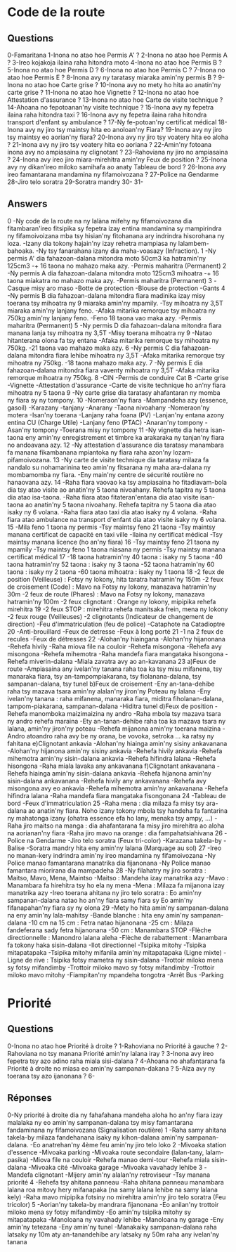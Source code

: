 # Code de la route
## Questions
0-Famaritana
1-Inona no atao hoe Permis A' ?
2-Inona no atao hoe Permis A ?
3-Ireo kojakoja ilaina raha hitondra moto
4-Inona no atao hoe Permis B ?
5-Inona no atao hoe Permis D ?
6-Inona no atao hoe Permis C ?
7-Inona no atao hoe Permis E ?
8-Inona avy ny taratasy miaraka amin'ny permis B ?
9-Inona no atao hoe Carte grise ?
10-Inona avy no mety ho hita ao anatin'ny carte grise ?
11-Inona no atao hoe Vignette ?
12-Inona no atao hoe Attestation d'assurance ?
13-Inona no atao hoe Carte de visite technique ?
14-Ahoana no fepotoanan'ny visite technique ?
15-Inona avy ny fepetra ilaina raha hitondra taxi ?
16-Inona avy ny fepetra ilaina raha hitondra transport d'enfant sy ambulance ?
17-Ny fe-potoan'ny certificat médical
18-Inona avy ny jiro tsy maintsy hita eo anoloan'ny Fiara?
19-Inona avy ny jiro tsy maintsy eo aorian'ny fiara?
20-Inona avy ny jiro tsy voatery hita eo aloha ?
21-Inona avy ny jiro tsy voatery hita eo aoriana ?
22-Amin'ny fotoana inona avy no ampiasaina ny clignotant ?
23-Rahoviana ny jiro no ampiasaina ?
24-Inona avy ireo jiro miara-mirehitra amin'ny Feux de position ?
25-Inona avy ny dikan'ireo miloko samihafa ao anaty Tableau de bord ?
26-Inona avy ireo famantarana mandamina ny fifamoivozana ?
27-Police na Gendarme
28-Jiro telo soratra
29-Soratra mandry
30-
31-
## Answers
0
-Ny code de la route na ny lalàna mifehy ny fifamoivozana dia fitambaran'ireo fitsipika sy fepetra izay entina mandamina sy mampirindra ny fifamoivoizana mba tsy hisian'ny fitohanana ary indrindra hisorohana ny loza.
-Izany dia tokony hajain'ny izay rehetra mampiasa ny lalambem-bahoaka.
-Ny tsy fanarahana izany dia maha-voasazy (Infraction).
1
-Ny permis A' dia fahazoan-dalana mitondra moto 50cm3 ka hatramin'ny 125cm3
-+ 16 taona no mahazo maka azy.
-Permis maharitra (Permanent)
2
-Ny permis A dia fahazoan-dalana mitondra moto 125cm3 mihoatra
-+ 16 taona miakatra no mahazo maka azy.
-Permis maharitra (Permanent)
3
-Casque misy aro maso
-Botte de protection
-Blouse de protection
-Gants
4
-Ny permis B dia fahazoan-dalana mitondra fiara madinika izay misy toerana tsy mihoatra ny 9 miaraka amin'ny mpamily.
-Tsy mihoatra ny 3,5T miaraka amin'ny lanjany feno.
-Afaka mitarika remorque tsy mihoatra ny 750kg amin'ny lanjany feno.
-Feno 18 taona vao maka azy.
-Permis maharitra (Permanent)
5
-Ny permis D dia fahazoan-dalana mitondra fiara manana lanja tsy mihoatra ny 3,5T
-Misy toerana mihoatra ny 9
-Natao hitanterana olona fa tsy entana
-Afaka mitarika remorque tsy mihoatra ny 750kg.
-21 taona vao mahazo maka azy.
6
-Ny permis C dia fahazoan-dalana mitondra fiara lehibe mihoatra ny 3,5T
-Afaka mitarika remorque tsy mihoatra ny 750kg.
-18 taona mahazo maka azy.
7
-Ny permis E dia fahazoan-dalana mitondra fiara vaventy mihoatra ny 3,5T
-Afaka mitarika remorque mihoatra ny 750kg.
8
-CIN
-Permis de conduire Cat B
-Carte grise
-Vignette
-Attestation d'assurance
-Carte de visite technique ho an'ny fiara mihoatra ny 5 taona
9
-Ny carte grise dia taratasy ahafantaran ny momba ny fiara sy ny tompony.
10
-Nomeraon'ny fiara
-Mampandeha azy (essence, gasoil)
-Karazany
-tanjany
-Anarany
-Taona nivoahany
-Nomeraon'ny motera
-Isan'ny toerana
-Lanjany raha foana (PV)
-Lanjan'ny entana azony entina CU (Charge Utile)
-Lanjany feno (PTAC)
-Anaran'ny tompony
-Asan'ny tompony
-Toerana misy ny tompony
11
-Ny vignette dia hetra isan-taona eny amin'ny enregistrement et timbre ka arakaraka ny tanjan'ny fiara no andoavana azy.
12
-Ny attestation d'assurance dia taratasy manambara fa manana fikambanana mpiantoka ny fiara raha azon'ny lozam-pifamoivozana.
13
-Ny carte de visite technique dia taratasy milaza fa nandalo su nohamarinina teo amin'ny fitsarana ny maha ara-dalana ny mombamomba ny fiara.
-Eny main'ny centre de sécurité routière no hanaovana azy.
14
-Raha fiara vaovao ka tsy ampiasaina ho fitadiavam-bola dia tsy atao visite ao anatin'ny 5 taona nivoahany. Rehefa tapitra ny 5 taona dia atao isa-taona.
-Raha fiara atao fitateran'entana dia atao visite isan-taona ao anatin'ny 5 taona nivoahany. Rehefa tapitra ny 5 taona dia atao isaky ny 6 volana.
-Raha fiara atao taxi dia atao isaky ny 4 volana.
-Raha fiara atao ambulance na transport d'enfant dia atao visite isaky ny 6 volana.
15
-Mila feno 1 taona ny permis
-Tsy maintsy feno 21 taona
-Tsy maintsy manana certificat de capacité en taxi ville
-Ilaina ny certificat médical
-Tsy maintsy manana licence (ho an'ny fiara)
16
-Tsy maintsy feno 21 taona ny mpamily
-Tsy maintsy feno 1 taona niasana ny permis
-Tsy maintsy manana certificat médical
17
-18 taona hatramin'ny 40 taona : isaky ny 5 taona
-40 taona hatramin'ny 52 taona : isaky ny 3 taona
-52 taona hatramin'ny 60 taona : isaky ny 2 taona
-60 taona mihoatra : isaky ny 1 taona
18
-2 feux de position (Veilleuse) : Fotsy ny lokony, hita taratra hatramin'ny 150m
-2 feux de croisement (Code) : Mavo na Fotsy ny lokony, manazava hatramin'ny 30m
-2 feux de route (Phares) : Mavo na Fotsy ny lokony, manazava hatramin'ny 100m
-2 feux clignotant : Orange ny lokony, mipipika rehefa mirehitra
19
-2 feux STOP : mirehitra rehefa manitsaka frein, mena ny lokony
-2 feux rouge (Veilleuses)
-2 clignotants (Indicateur de changement de direction)
-Feu d'immatriculation (feu de police)
-Cataphote na Catadioptre
20
-Anti-brouillard
-Feux de detresse
-Feux à long porté
21
-1 na 2 feux de recules
-Feux de détresses
22
-Alohan'ny hiaingana
-Alohan'ny hijanonana
-Rehefa hivily
-Raha miova file na couloir
-Rehefa misongona
-Rehefa avy misongona
-Rehefa mihemotra
-Raha mandefa fiara mangataka hisongona
-Rehefa miverin-dalana
-Miala zavatra avy ao an-kavanana
23
a)Feux de route
-Ampiasaina any ivelan'ny tanana raha toa ka tsy misu mifanena, tsy manaraka fiara, tsy an-tampompiakarana, tsy fiolanana-dalana, tsy sampanan-dalana, tsy tunel
b)Feux de croisement
-Eny an-tana-dehibe raha tsy mazava tsara amin'ny alalan'ny jiron'ny Poteau ny lalana
-Eny ivelan'ny tanana : raha mifanena, manaraka fiara, miditra fiholanan-dalana, tampom-piakarana, sampanan-dalana
-Hiditra tunel
d)Feux de position
-Rehefa manomboka maizimaizina ny andro
-Raha mbola tsy mazava tsara ny andro rehefa maraina
-Ety an-tanan-dehibe raha toa ka mazava tsara ny lalana, amin'ny jiron'ny poteau
-Rehefa mijanona amin'ny toerana maizina
-Andro atoandro raha avy be ny orana, be vovoka, setroka ... ka ratsy ny fahitana
e)Clignotant ankavia
-Alohan'ny hiainga amin'ny sisiny ankavanana
-Alohan'ny hijanona amin'ny sisiny ankavia
-Rehefa hivily ankavia
-Rehefa mihemotra amin'ny sisin-dalana ankavia
-Rehefa hifindra lalana
-Rehefa hisongona
-Raha miala lavaka any ankavanana
f)Clignotant ankavanana
-Rehefa hiainga amin'ny sisin-dalana ankavia
-Rehefa hijanona amin'ny sisin-dalana ankavanana
-Rehefa hivily any ankavanana
-Rehefa avy misongona avy eo ankavia
-Rehefa mihemotra amin'ny ankavanana
-Rehefa hifindra lalana
-Raha mandefa fiara mangataka fisongonana
24
-Tableau de bord
-Feux d'immatriculation
25
-Raha mena : dia milaza fa misy tsy ara-dalana ao anatin'ny fiara. Noho izany tokony mbola tsy handeha fa fantarina ny mahatonga izany (ohatra essence efa ho lany, menaka tsy ampy, ...)
-Raha jiro maitso na manga : dia ahafantarana fa misy jiro mirehitra ao aloha na aorianan'ny fiara
-Raha jiro mavo na orange : dia fampahatsiahivana
26
-Police na Gendarme
-Jiro telo soratra (Feux tri-color)
-Karazana takela-by
-Balise
-Soratra mandry hita eny amin'ny lalana (Marquage au sol)
27
-Ireo no manan-kery indrindra amin'ny ireo mandamina ny fifamoivozana
-Ny Police manao famantarana manatrika dia fijanonana
-Ny Police manao famantara miorirana dia mampadeha
28
-Ny filahatry ny jiro soratra : Maitso, Mavo, Mena, Maintso
-Maitso : Mandeha izay manatrika azy
-Mavo : Manambara fa hirehitra tsy ho ela ny mena
-Mena : Milaza fa mijanona izay manatrika azy
-Ireo toerana ahitana ny jiro telo soratra : Eo amin'ny sampanan-dalana natao ho an'ny fiara samy fiara sy Eo amin'ny fifanapahan'ny fiara sy ny olona
29
-Mety ho hita amin'ny sampanan-dalana na eny amin'ny lala-mahitsy
-Bande blanche : hita eny amin'ny sampanan-dalana
-10 cm na 15 cm : Fetra natao hijanonana
-25 cm : Milaza fandeferana sady fetra hijanonana
-50 cm : Manambara STOP
-Flèche directionnelle : Manondro lalana aleha
-Flèche de rabattement : Manambara fa tokony haka sisin-dalana
-Ilot directionnel
-Tsipika mitohy
-Tsipika mitapatapaka
-Tsipika mitohy mifanila amin'ny mitapatapaka (Ligne mixte)
-Ligne de rive : Tsipika fotsy mametra ny sisin-dalana
-Trottoir miloko mena sy fotsy mifandimby
-Trottoir miloko mavo sy fotsy mifandimby
-Trottoir miloko mavo mitohy
-Fiampitan'ny mpandeha tongotra
-Arrêt Bus
-Parking

# Priorité
## Questions
0-Inona no atao hoe Priorité à droite ?
1-Rahoviana no Priorité à gauche ?
2-Rahoviana no tsy manana Priorité amin'ny lalana iray ?
3-Inona avy ireo fepetra tsy azo adino raha miala sisi-dalana ?
4-Ahoana no ahafantarana fa Priorité à droite no miasa eo amin'ny sampanan-dakana ?
5-Aiza avy ny toerana tsy azo ijanonana ?
6-
## Réponses
0-Ny priorité à droite dia ny fahafahana mandeha aloha ho an'ny fiara izay malalaka ny eo amin'ny sampanan-dalana tsy misy famantarana fandaminana ny fifamoivozana (Signalisation routière)
1
-Raha samy ahitana takela-by milaza fandehanana isaky ny kihon-dalana amin'ny sampanan-dalana.
-Eo anatrehan'ny 4ème feu amin'ny jiro telo loko
2
-Mivoaka station d'essence
-Mivoaka parking
-Mivoaka route secondaire (lalan-tany, lalam-pasika)
-Miova file na couloir
-Rehefa manao demi-tour
-Rehefa miala sisin-dalana
-Mivoaka cité
-Mivoaka garage
-Mivoaka vavahady lehibe
3
-Mandefa clignotant
-Mijery amin'ny alalan'ny retroviseur
-Tsy manana priorité
4
-Rehefa tsy ahitana panneau
-Raha ahitana panneau manambara lalana roa mitovy hery mifanapaka (na samy lalana lehibe na samy lalana kely)
-Raha mavo mipipika fotsiny no mirehitra amin'ny jiro telo soratra (Feu tricolor)
5
-Aorian'ny takela-by mandrara fijanonana
-Eo anilan'ny trottoir miloko mena sy fotsy mifandimby
-Eo amin'ny tsipika mitohy sy mitapatapaka
-Manoloana ny vavahady lehibe
-Manoloana ny garage
-Eny amin'ny tetezana
-Eny amin'ny tunel
-Manakaiky sampanan-dalana raha latsaky ny 10m aty an-tanandehibe ary latsaky ny 50m raha any ivelan'ny tanana
